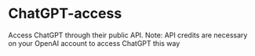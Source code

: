# ChatGPT-access
Access ChatGPT through their public API. Note: API credits are necessary on your OpenAI account to access ChatGPT this way
